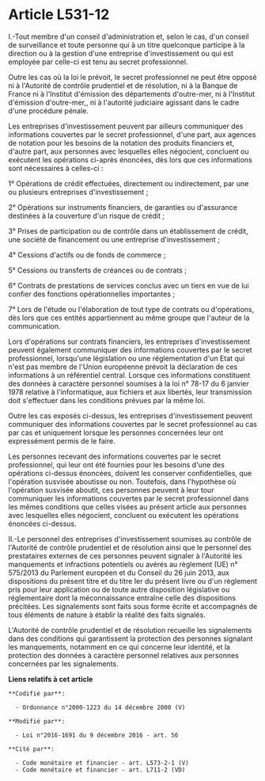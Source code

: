 # Article L531-12

I.-Tout membre d'un conseil d'administration et, selon le cas, d'un conseil de surveillance et toute personne qui à un titre
quelconque participe à la direction ou à la gestion d'une entreprise d'investissement ou qui est employée par celle-ci est
tenu au secret professionnel. 

Outre les cas où la loi le prévoit, le secret professionnel ne peut être opposé ni à l'Autorité de contrôle prudentiel et de
résolution, ni à la Banque de France ni à l'Institut d'émission des départements d'outre-mer, ni à l'Institut d'émission
d'outre-mer,, ni à l'autorité judiciaire agissant dans le cadre d'une procédure pénale. 

Les entreprises d'investissement peuvent par ailleurs communiquer des informations couvertes par le secret professionnel,
d'une part, aux agences de notation pour les besoins de la notation des produits financiers et, d'autre part, aux personnes
avec lesquelles elles négocient, concluent ou exécutent les opérations ci-après énoncées, dès lors que ces informations sont
nécessaires à celles-ci : 

1° Opérations de crédit effectuées, directement ou indirectement, par une ou plusieurs entreprises d'investissement ; 

2° Opérations sur instruments financiers, de garanties ou d'assurance destinées à la couverture d'un risque de crédit ; 

3° Prises de participation ou de contrôle dans un établissement de crédit, une société de financement ou une entreprise
d'investissement ; 

4° Cessions d'actifs ou de fonds de commerce ; 

5° Cessions ou transferts de créances ou de contrats ; 

6° Contrats de prestations de services conclus avec un tiers en vue de lui confier des fonctions opérationnelles
importantes ; 

7° Lors de l'étude ou l'élaboration de tout type de contrats ou d'opérations, dès lors que ces entités appartiennent au même
groupe que l'auteur de la communication. 

Lors d'opérations sur contrats financiers, les entreprises d'investissement peuvent également communiquer des informations
couvertes par le secret professionnel, lorsqu'une législation ou une réglementation d'un Etat qui n'est pas membre de l'Union
européenne prévoit la déclaration de ces informations à un référentiel central. Lorsque ces informations constituent des
données à caractère personnel soumises à la loi n° 78-17 du 6 janvier 1978 relative à l'informatique, aux fichiers et aux
libertés, leur transmission doit s'effectuer dans les conditions prévues par la même loi.

Outre les cas exposés ci-dessus, les entreprises d'investissement peuvent communiquer des informations couvertes par le
secret professionnel au cas par cas et uniquement lorsque les personnes concernées leur ont expressément permis de le faire. 

Les personnes recevant des informations couvertes par le secret professionnel, qui leur ont été fournies pour les besoins
d'une des opérations ci-dessus énoncées, doivent les conserver confidentielles, que l'opération susvisée aboutisse ou non.
Toutefois, dans l'hypothèse où l'opération susvisée aboutit, ces personnes peuvent à leur tour communiquer les informations
couvertes par le secret professionnel dans les mêmes conditions que celles visées au présent article aux personnes avec
lesquelles elles négocient, concluent ou exécutent les opérations énoncées ci-dessus. 

II.-Le personnel des entreprises d'investissement soumises au contrôle de l'Autorité de contrôle prudentiel et de résolution
ainsi que le personnel des prestataires externes de ces personnes peuvent signaler à l'Autorité les manquements et
infractions potentiels ou avérés au règlement (UE) n° 575/2013 du Parlement européen et du Conseil du 26 juin 2013, aux
dispositions du présent titre et du titre Ier du présent livre ou d'un règlement pris pour leur application ou de toute autre
disposition législative ou réglementaire dont la méconnaissance entraîne celle des dispositions précitées. Les signalements
sont faits sous forme écrite et accompagnés de tous éléments de nature à établir la réalité des faits signalés. 

L'Autorité de contrôle prudentiel et de résolution recueille les signalements dans des conditions qui garantissent la
protection des personnes signalant les manquements, notamment en ce qui concerne leur identité, et la protection des données
à caractère personnel relatives aux personnes concernées par les signalements.

**Liens relatifs à cet article**

	**Codifié par**:

	  - Ordonnance n°2000-1223 du 14 décembre 2000 (V)

	**Modifié par**:

	  - Loi n°2016-1691 du 9 décembre 2016 - art. 56

	**Cité par**:

	  - Code monétaire et financier - art. L573-2-1 (V)
	  - Code monétaire et financier - art. L711-2 (VD)

